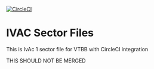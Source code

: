 [![CircleCI](https://circleci.com/gh/ivaothai/ivac-sector-file.svg?style=svg)](https://circleci.com/gh/ivaothai/ivac-sector-file)

# IVAC Sector Files

This is IvAc 1 sector file for VTBB with CircleCI integration

THIS SHOULD NOT BE MERGED
